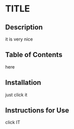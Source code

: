 # TITLE

  ## Description

  it is very nice 

  ## Table of Contents

  here

  ## Installation

   just click it 

  ## Instructions for Use

   click IT

  
